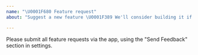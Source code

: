 ```yaml
---
name: "\U0001F680 Feature request"
about: "Suggest a new feature \U0001F389 We'll consider building it if it receives sufficient interest! \U0001F44D"

---
```


Please submit all feature requests via the app, using the "Send Feedback" section in settings.
